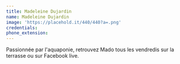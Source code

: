 ```yaml
---
title: Madeleine Dujardin
name: Madeleine Dujardin
image: 'https://placehold.it/440/440?a=.png'
credentials:
phone_extension:
---
```



Passionn&eacute;e par l'aquaponie, retrouvez Mado tous les vendredis sur la terrasse ou sur Facebook live.